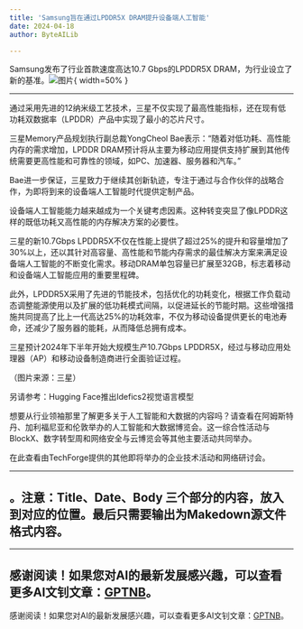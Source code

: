 ```yaml
---
title: 'Samsung旨在通过LPDDR5X DRAM提升设备端人工智能'
date: 2024-04-18
author: ByteAILib

---
```


Samsung发布了行业首款速度高达10.7 Gbps的LPDDR5X DRAM，为行业设立了新的基准。![图片](https://www.artificialintelligence-news.com/wp-content/uploads/sites/9/2024/04/samsung-lpddr5x-dram-on-device-ai-artificial-intelligenc-optimised.jpg){ width=50% }

---
通过采用先进的12纳米级工艺技术，三星不仅实现了最高性能指标，还在现有低功耗双数据率（LPDDR）产品中实现了最小的芯片尺寸。

三星Memory产品规划执行副总裁YongCheol Bae表示：“随着对低功耗、高性能内存的需求增加，LPDDR DRAM预计将从主要为移动应用提供支持扩展到其他传统需要更高性能和可靠性的领域，如PC、加速器、服务器和汽车。”

Bae进一步保证，三星致力于继续其创新轨迹，专注于通过与合作伙伴的战略合作，为即将到来的设备端人工智能时代提供定制产品。

设备端人工智能能力越来越成为一个关键考虑因素。这种转变突显了像LPDDR这样的既低功耗又高性能的内存解决方案的必要性。

三星的新10.7Gbps LPDDR5X不仅在性能上提供了超过25%的提升和容量增加了30%以上，还以其针对高容量、高性能和节能内存需求的最佳解决方案来满足设备端人工智能的不断变化需求。移动DRAM单包容量已扩展至32GB，标志着移动和设备端人工智能应用的重要里程碑。

此外，LPDDR5X采用了先进的节能技术，包括优化的功耗变化，根据工作负载动态调整能源使用以及扩展的低功耗模式间隔，以促进延长的节能时期。这些增强措施共同提高了比上一代高达25%的功耗效率，不仅为移动设备提供更长的电池寿命，还减少了服务器的能耗，从而降低总拥有成本。

三星预计2024年下半年开始大规模生产10.7Gbps LPDDR5X，经过与移动应用处理器（AP）和移动设备制造商进行全面验证过程。

（图片来源：三星）

另请参考：Hugging Face推出Idefics2视觉语言模型

想要从行业领袖那里了解更多关于人工智能和大数据的内容吗？请查看在阿姆斯特丹、加利福尼亚和伦敦举办的人工智能和大数据博览会。这一综合性活动与BlockX、数字转型周和网络安全与云博览会等其他主要活动共同举办。

在此查看由TechForge提供的其他即将举办的企业技术活动和网络研讨会。

---

。注意：Title、Date、Body 三个部分的内容，放入到对应的位置。最后只需要输出为Makedown源文件格式内容。
---

---
感谢阅读！如果您对AI的最新发展感兴趣，可以查看更多AI文钊文章：[GPTNB](https://gptnb.com)。
---
感谢阅读！如果您对AI的最新发展感兴趣，可以查看更多AI文钊文章：[GPTNB](https://gptnb.com)。